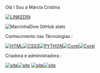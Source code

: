 Olá ! Sou a Márcia Cristina 

[![LINKEDIN](https://img.shields.io/badge/LinkedIn-0077B5?style=for-the-badge&logo=linkedin&logoColor=white)](https://www.linkedin.com/in/márcia-cristina-gomes-da-silva-394348215)

![MarcinhaDive GitHub stats](https://github-readme-stats.vercel.app/api?username=MarcinhaDive&show_icons=true&theme=onedark)

Conhecimento nas Técnologias :

[![HTML](https://img.shields.io/badge/HTML5-E34F26?style=for-the-badge&logo=html5&logoColor=white)]()[![CSS3](https://img.shields.io/badge/CSS3-1572B6?style=for-the-badge&logo=css3&logoColor=white)]()[![PYTHON](https://img.shields.io/badge/Python-14354C?style=for-the-badge&logo=python&logoColor=white)]()[![Corel](https://aleen42.github.io/badges/src/photoshop.svg)]()[![Corel](https://aleen42.github.io/badges/src/illustrator.svg)]()


Criadora e administradora :

[![site](https://img.shields.io/website-up-down-green-red/http/monip.org.svg)](https://dominionope.com.br/)[![site](https://img.shields.io/badge/Made%20for-VSCode-1f425f.svg)](https://dominionope.com.br/)
[![site](https://img.shields.io/badge/JavaScript-F7DF1E?style=for-the-badge&logo=javascript&logoColor=black)](https://dominionope.com.br/)[![site](https://img.shields.io/badge/Bootstrap-563D7C?style=for-the-badge&logo=bootstrap&logoColor=white)](https://dominionope.com.br/)





<!--
**MarcinhaDive/MarcinhaDive** is a ✨ _special_ ✨ repository because its `README.md` (this file) appears on your GitHub profile.

Here are some ideas to get you started:

- 🔭 I’m currently working on ...
- 🌱 I’m currently learning ...
- 👯 I’m looking to collaborate on ...
- 🤔 I’m looking for help with ...
- 💬 Ask me about ...
- 📫 How to reach me: ...
- 😄 Pronouns: ...
- ⚡ Fun fact: ...
-->
